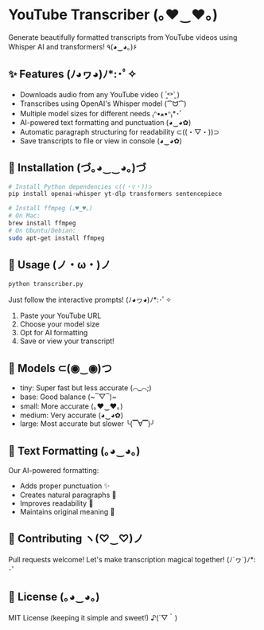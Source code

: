 # YouTube Transcriber (｡♥‿♥｡)

Generate beautifully formatted transcripts from YouTube videos using Whisper AI and transformers! ٩(◕‿◕｡)۶

## ✨ Features (ﾉ◕ヮ◕)ﾉ*:･ﾟ✧

* Downloads audio from any YouTube video ( ˊ̱˂˃ˋ̱ )
* Transcribes using OpenAI's Whisper model (⁀ᗢ⁀)
* Multiple model sizes for different needs ₍ᐢ•ﻌ•ᐢ₎*･ﾟ
* AI-powered text formatting and punctuation (◕‿◕✿)
* Automatic paragraph structuring for readability ⊂((・▽・))⊃
* Save transcripts to file or view in console (◕‿◕✿)

## 🌸 Installation (づ｡◕‿‿◕｡)づ

```bash
# Install Python dependencies ⊂((・▽・))⊃
pip install openai-whisper yt-dlp transformers sentencepiece

# Install ffmpeg (｡♥‿♥｡)
# On Mac:
brew install ffmpeg
# On Ubuntu/Debian:
sudo apt-get install ffmpeg
```

## 🎀 Usage (ノ・ω・)ノ

```bash
python transcriber.py
```

Just follow the interactive prompts! (ﾉ◕ヮ◕)ﾉ*:･ﾟ✧

1. Paste your YouTube URL
2. Choose your model size
3. Opt for AI formatting
4. Save or view your transcript!

## 🌟 Models ⊂(◉‿◉)つ

* tiny: Super fast but less accurate (⌒_⌒;)
* base: Good balance (~‾▽‾)~
* small: More accurate (｡♥‿♥｡)
* medium: Very accurate (◕‿◕✿)
* large: Most accurate but slower ╰(▔∀▔)╯

## 🎨 Text Formatting (｡◕‿◕｡)

Our AI-powered formatting:
* Adds proper punctuation ✨
* Creates natural paragraphs 📝
* Improves readability 👀
* Maintains original meaning 🎯

## 💝 Contributing ヽ(♡‿♡)ノ

Pull requests welcome! Let's make transcription magical together! (ﾉ´ヮ`)ﾉ*: ･ﾟ

## 📜 License (｡◕‿◕｡)

MIT License (keeping it simple and sweet!) ♪(´▽｀)
